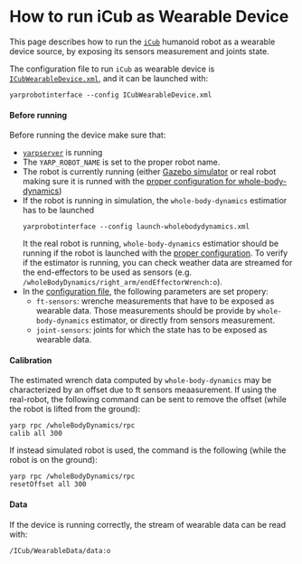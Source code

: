 # How to run iCub as Wearable Device

This page describes how to run the [`iCub`](http://www.icub.org/) humanoid robot as a wearable device source, by exposing its sensors measurement and joints state.


The configuration file to run `iCub` as wearable device is [`ICubWearableDevice.xml`](https://github.com/robotology/wearables/blob/master/app/xml/ICubWearableDevice.xml), and it can be launched with:
```
yarprobotinterface --config ICubWearableDevice.xml
```


#### Before running
Before running the device make sure that:
- [`yarpserver`](https://www.yarp.it/yarpserver.html) is running
- The `YARP_ROBOT_NAME` is set to the proper robot name. 
- The robot is currently running (either [Gazebo simulator](https://github.com/robotology/icub-gazebo) or real robot making sure it is runned with the [proper configuration for whole-body-dynamics](https://github.com/robotology/whole-body-controllers/blob/master/doc/How-to-setup-the-robot-for-wbc-experiments.md))
- If the robot is running in simulation, the `whole-body-dynamics` estimatior has to be launched
  ```
  yarprobotinterface --config launch-wholebodydynamics.xml
  ```
  It the real robot is running, `whole-body-dynamics` estimatior should be running if the robot is launched with the [proper configuration](https://github.com/robotology/whole-body-controllers/blob/master/doc/How-to-setup-the-robot-for-wbc-experiments.md). 
  To verify if the estimator is running, you can check weather data are streamed for the end-effectors to be used as sensors (e.g. `/wholeBodyDynamics/right_arm/endEffectorWrench:o`).
- In the [configuration file](https://github.com/robotology/wearables/blob/master/app/xml/ICubWearableDevice.xml), the following parameters are set propery:
  - `ft-sensors`: wrenche measurements that have to be exposed as wearable data. Those measurements should be provide by `whole-body-dynamics` estimator, or directly from sensors measurement.
  - `joint-sensors`: joints for which the state has to be exposed as wearable data.


#### Calibration
The estimated wrench data computed by `whole-body-dynamics` may be characterized by an offset due to ft sensors meaasurement.
If using the real-robot, the following command can be sent to remove the offset (while the robot is lifted from the ground):
```
yarp rpc /wholeBodyDynamics/rpc
calib all 300
```
If instead simulated robot is used, the command is the following (while the robot is on the ground):
```
yarp rpc /wholeBodyDynamics/rpc
resetOffset all 300
```

#### Data
If the device is running correctly, the stream of wearable data can be read with:
```
/ICub/WearableData/data:o
```